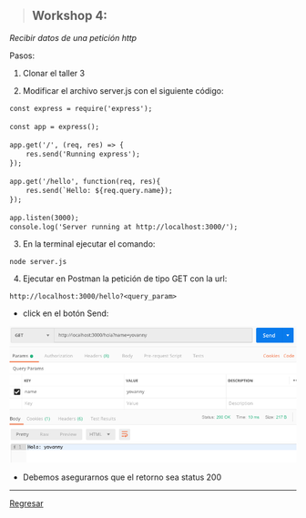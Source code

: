 > ## Workshop 4:

<em>Recibir datos de una petición http</em>

Pasos:
1. Clonar el taller 3

2. Modificar el archivo server.js con el siguiente código:
```
const express = require('express');

const app = express();

app.get('/', (req, res) => {
    res.send('Running express');
});

app.get('/hello', function(req, res){
    res.send(`Hello: ${req.query.name});
});

app.listen(3000);
console.log('Server running at http://localhost:3000/');
```

3. En la terminal ejecutar el comando:
```
node server.js
```

4. Ejecutar en Postman la petición de tipo GET con la url:
```
http://localhost:3000/hello?<query_param>
```

* click en el botón Send:

![GET en postman](./images/get.png)

* Debemos asegurarnos que el retorno sea status 200

<hr/>

<a href="../README.md">Regresar</a>
